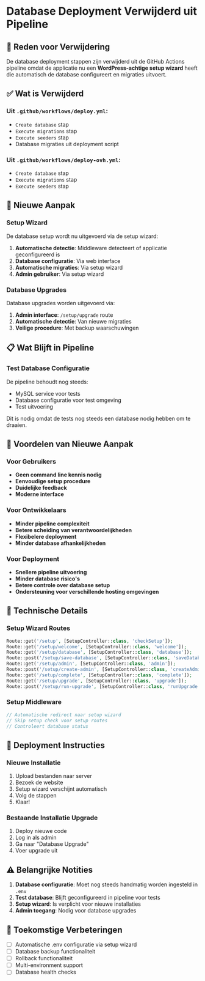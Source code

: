 # Database Deployment Verwijderd uit Pipeline

## 🎯 Reden voor Verwijdering

De database deployment stappen zijn verwijderd uit de GitHub Actions pipeline omdat de applicatie nu een **WordPress-achtige setup wizard** heeft die automatisch de database configureert en migraties uitvoert.

## ✅ Wat is Verwijderd

### Uit `.github/workflows/deploy.yml`:
- `Create database` stap
- `Execute migrations` stap  
- `Execute seeders` stap
- Database migraties uit deployment script

### Uit `.github/workflows/deploy-ovh.yml`:
- `Create database` stap
- `Execute migrations` stap
- `Execute seeders` stap

## 🔄 Nieuwe Aanpak

### Setup Wizard
De database setup wordt nu uitgevoerd via de setup wizard:
1. **Automatische detectie**: Middleware detecteert of applicatie geconfigureerd is
2. **Database configuratie**: Via web interface
3. **Automatische migraties**: Via setup wizard
4. **Admin gebruiker**: Via setup wizard

### Database Upgrades
Database upgrades worden uitgevoerd via:
1. **Admin interface**: `/setup/upgrade` route
2. **Automatische detectie**: Van nieuwe migraties
3. **Veilige procedure**: Met backup waarschuwingen

## 📋 Wat Blijft in Pipeline

### Test Database Configuratie
De pipeline behoudt nog steeds:
- MySQL service voor tests
- Database configuratie voor test omgeving
- Test uitvoering

Dit is nodig omdat de tests nog steeds een database nodig hebben om te draaien.

## 🚀 Voordelen van Nieuwe Aanpak

### Voor Gebruikers
- **Geen command line kennis nodig**
- **Eenvoudige setup procedure**
- **Duidelijke feedback**
- **Moderne interface**

### Voor Ontwikkelaars
- **Minder pipeline complexiteit**
- **Betere scheiding van verantwoordelijkheden**
- **Flexibelere deployment**
- **Minder database afhankelijkheden**

### Voor Deployment
- **Snellere pipeline uitvoering**
- **Minder database risico's**
- **Betere controle over database setup**
- **Ondersteuning voor verschillende hosting omgevingen**

## 🔧 Technische Details

### Setup Wizard Routes
```php
Route::get('/setup', [SetupController::class, 'checkSetup']);
Route::get('/setup/welcome', [SetupController::class, 'welcome']);
Route::get('/setup/database', [SetupController::class, 'database']);
Route::post('/setup/save-database', [SetupController::class, 'saveDatabase']);
Route::get('/setup/admin', [SetupController::class, 'admin']);
Route::post('/setup/create-admin', [SetupController::class, 'createAdmin']);
Route::get('/setup/complete', [SetupController::class, 'complete']);
Route::get('/setup/upgrade', [SetupController::class, 'upgrade']);
Route::post('/setup/run-upgrade', [SetupController::class, 'runUpgrade']);
```

### Setup Middleware
```php
// Automatische redirect naar setup wizard
// Skip setup check voor setup routes
// Controleert database status
```

## 📝 Deployment Instructies

### Nieuwe Installatie
1. Upload bestanden naar server
2. Bezoek de website
3. Setup wizard verschijnt automatisch
4. Volg de stappen
5. Klaar!

### Bestaande Installatie Upgrade
1. Deploy nieuwe code
2. Log in als admin
3. Ga naar "Database Upgrade"
4. Voer upgrade uit

## ⚠️ Belangrijke Notities

1. **Database configuratie**: Moet nog steeds handmatig worden ingesteld in `.env`
2. **Test database**: Blijft geconfigureerd in pipeline voor tests
3. **Setup wizard**: Is verplicht voor nieuwe installaties
4. **Admin toegang**: Nodig voor database upgrades

## 🔮 Toekomstige Verbeteringen

- [ ] Automatische .env configuratie via setup wizard
- [ ] Database backup functionaliteit
- [ ] Rollback functionaliteit
- [ ] Multi-environment support
- [ ] Database health checks 